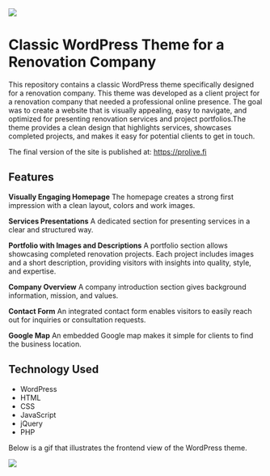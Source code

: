 <img src="images/wp-teema-etusivu.jpg"/>

# Classic WordPress Theme for a Renovation Company

This repository contains a classic WordPress theme specifically designed for a renovation company. This theme was developed as a client project for a renovation company that needed a professional online presence. The goal was to create a website that is visually appealing, easy to navigate, and optimized for presenting renovation services and project portfolios.The theme provides a clean design that highlights services, showcases completed projects, and makes it easy for potential clients to get in touch.

The final version of the site is published at: <a href="https://prolive.fi" target="_blank">https://prolive.fi</a>

## Features

<b>Visually Engaging Homepage</b>
The homepage creates a strong first impression with a clean layout, colors and work images.

<b>Services Presentations</b>
A dedicated section for presenting services in a clear and structured way.

<b>Portfolio with Images and Descriptions</b>
A portfolio section allows showcasing completed renovation projects. Each project includes images and a short description, providing visitors with insights into quality, style, and expertise.

<b>Company Overview</b>
A company introduction section gives background information, mission, and values.

<b>Contact Form</b>
An integrated contact form enables visitors to easily reach out for inquiries or consultation requests.

<b>Google Map</b>
An embedded Google map makes it simple for clients to find the business location.


## Technology Used
- WordPress
- HTML
- CSS
- JavaScript
- jQuery
- PHP

Below is a gif that illustrates the frontend view of the WordPress theme.

<img src="images/first-wptheme.gif"/>
